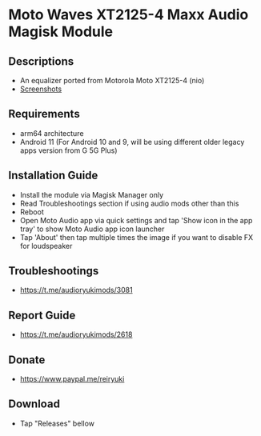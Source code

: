 # Moto Waves XT2125-4 Maxx Audio Magisk Module

## Descriptions
- An equalizer ported from Motorola Moto XT2125-4 (nio)
- [Screenshots](https://t.me/audioryukimods/2963)

## Requirements
- arm64 architecture
- Android 11 (For Android 10 and 9, will be using different older legacy apps version from G 5G Plus)

## Installation Guide
- Install the module via Magisk Manager only
- Read Troubleshootings section if using audio mods other than this
- Reboot
- Open Moto Audio app via quick settings and tap 'Show icon in the app tray' to show Moto Audio app icon launcher
- Tap 'About' then tap multiple times the image if you want to disable FX for loudspeaker

## Troubleshootings
- https://t.me/audioryukimods/3081

## Report Guide
- https://t.me/audioryukimods/2618

## Donate
- https://www.paypal.me/reiryuki

## Download
- Tap "Releases" bellow
